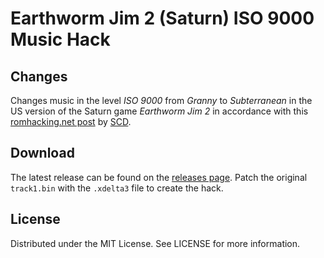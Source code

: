 # Earthworm Jim 2 (Saturn) ISO 9000 Music Hack

## Changes
Changes music in the level *ISO 9000*
from *Granny* to *Subterranean*
in the US version of the Saturn game
*Earthworm Jim 2*
in accordance with this
[romhacking.net post](https://www.romhacking.net/forum/index.php?msg=459959)
by
[SCD](https://www.romhacking.net/forum/index.php?action=profile;u=14265).

## Download
The latest release can be found on the
[releases page](https://github.com/lightbulb-sun/ewj2-iso9000/releases).
Patch the original `track1.bin` with the `.xdelta3` file to create the hack.

## License
Distributed under the MIT License. See LICENSE for more information.
